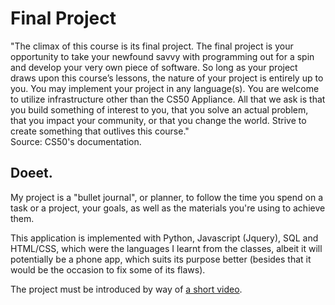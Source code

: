# Final Project

"The climax of this course is its final project. The final project is your opportunity to take your newfound savvy with programming out for a spin and develop your very own piece of software. So long as your project draws upon this course’s lessons, the nature of your project is entirely up to you. You may implement your project in any language(s). You are welcome to utilize infrastructure other than the CS50 Appliance. All that we ask is that you build something of interest to you, that you solve an actual problem, that you impact your community, or that you change the world. Strive to create something that outlives this course."<br>
Source: CS50's documentation.


## Doeet.

My project is a "bullet journal", or planner, to follow the time you spend on a task or a project, your goals, as well as the materials you're using to achieve them.

This application is implemented with Python, Javascript (Jquery), SQL and HTML/CSS, which were the languages I learnt from the classes, albeit it will potentially be a phone app, which suits its purpose better (besides that it would be the occasion to fix some of its flaws).

The project must be introduced by way of [a short video](https://youtu.be/5e4DZoM8ol8).

